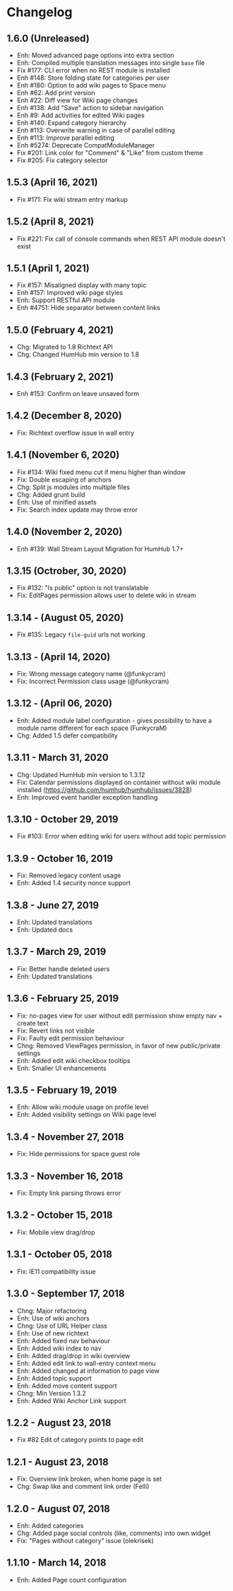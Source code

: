 Changelog
=========

1.6.0  (Unreleased)
----------------------
- Enh: Moved advanced page options into extra section
- Enh: Compiled multiple translation messages into single `base` file
- Fix #177: CLI error when no REST module is installed
- Enh #148: Store folding state for categories per user
- Enh #180: Option to add wiki pages to Space menu
- Enh #62: Add print version
- Enh #22: Diff view for Wiki page changes
- Enh #138: Add "Save" action to sidebar navigation
- Enh #9: Add activities for edited Wiki pages
- Enh #140: Expand category hierarchy
- Enh #113: Overwrite warning in case of parallel editing
- Enh #113: Improve parallel editing
- Enh #5274: Deprecate CompatModuleManager
- Fix #201: Link color for "Comment" & "Like" from custom theme
- Fix #205: Fix category selector

1.5.3  (April 16, 2021)
----------------------
- Fix #171: Fix wiki stream entry markup


1.5.2  (April 8, 2021)
----------------------
- Fix #221: Fix call of console commands when REST API module doesn't exist


1.5.1 (April 1, 2021)
---------------------
- Fix #157: Misaligned display with many topic
- Enh #157: Improved wiki page styles
- Enh: Support RESTful API module
- Enh #4751: Hide separator between content links


1.5.0 (February 4, 2021)
------------------------
- Chg: Migrated to 1.8 Richtext API
- Chg: Changed HumHub min version to 1.8


1.4.3 (February 2, 2021)
------------------------
- Enh #153: Confirm on leave unsaved form


1.4.2 (December 8, 2020)
------------------------
- Fix: Richtext overflow issue in wall entry


1.4.1 (November 6, 2020)
------------------------
- Fix #134: Wiki fixed menu cut if menu higher than window
- Fix: Double escaping of anchors
- Chg: Split js modules into multiple files
- Chg: Added grunt build
- Enh: Use of minified assets
- Fix: Search index update may throw error

1.4.0 (November 2, 2020)
------------------------
- Enh #139: Wall Stream Layout Migration for HumHub 1.7+


1.3.15 (Octrober, 30, 2020)
--------------------------
- Fix #132: "Is public" option is not translatable
- Fix: EditPages permission allows user to delete wiki in stream


1.3.14 - (August 05, 2020)
--------------------------
- Fix #135: Legacy `file-guid` urls not working

1.3.13 - (April 14, 2020)
--------------------------
- Fix: Wrong message category name (@funkycram)
- Fix: Incorrect Permission class usage (@funkycram)


1.3.12 - (April 06, 2020)
--------------------------
- Enh: Added module label configuration - gives possibility to have a module name different for each space (FunkycraM)
- Chg: Added 1.5 defer compatibility


1.3.11 - March 31, 2020
------------------------
- Chg: Updated HumHub min version to 1.3.12
- Fix: Calendar permissions displayed on container without wiki module installed (https://github.com/humhub/humhub/issues/3828)
- Enh: Improved event handler exception handling


1.3.10 - October 29, 2019
------------------------
- Fix #103: Error when editing wiki for users without add topic permission


1.3.9 - October 16, 2019
------------------------
- Fix: Removed legacy content usage
- Enh: Added 1.4 security nonce support


1.3.8 - June 27, 2019
------------------------
- Enh: Updated translations
- Enh: Updated docs

1.3.7 - March 29, 2019
------------------------
- Fix: Better handle deleted users
- Enh: Updated translations


1.3.6 - February 25, 2019
------------------------
- Fix: no-pages view for user without edit permission show empty nav + create text
- Fix: Revert links not visible
- Fix: Faulty edit permission behaviour
- Chng: Removed ViewPages permission, in favor of new public/private settings
- Enh: Added edit wiki checkbox tooltips
- Enh: Smaller UI enhancements


1.3.5 - February 19, 2019
------------------------
- Enh: Allow wiki module usage on profile level
- Enh: Added visibility settings on Wiki page level


1.3.4 - November 27, 2018
------------------------
- Fix: Hide permissions for space guest role


1.3.3 - November 16, 2018
------------------------
- Fix: Empty link parsing throws error


1.3.2 - October 15, 2018
------------------------
- Fix: Mobile view drag/drop


1.3.1 - October 05, 2018
------------------------
- Fix: IE11 compatibility issue


1.3.0 - September 17, 2018
------------------------
- Chng: Major refactoring
- Enh: Use of wiki anchors 
- Chng: Use of URL Helper class
- Enh: Use of new richtext
- Enh: Added fixed nav behaviour
- Enh: Added wiki index to nav
- Enh: Added drag/drop in wiki overview
- Enh: Added edit link to wall-entry context menu
- Enh: Added changed at information to page view
- Enh: Added topic support
- Enh: Added move content support
- Chng: Min Version 1.3.2
- Enh: Added Wiki Anchor Link support


1.2.2 - August 23, 2018
------------------------
- Fix #82 Edit of category points to page edit


1.2.1 - August 23, 2018
------------------------
- Fix: Overview link broken, when home page is set
- Chg: Swap like and comment link order (Felli)


1.2.0 - August 07, 2018
------------------------
- Enh: Added categories
- Chg: Added page social controls (like, comments) into own widget
- Fix: "Pages without category" issue (olekrisek)


1.1.10 - March 14, 2018
------------------------
- Enh: Added Page count configuration


